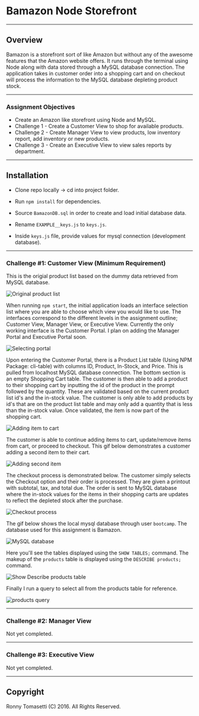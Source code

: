 # Bamazon Node Storefront
----------

## Overview

Bamazon is a storefront sort of like Amazon but without any of the awesome features that the Amazon website offers. It runs through the terminal using Node along with data stored through a MySQL database connection. The application takes in customer order into a shopping cart and on checkout will process the information to the MySQL database depleting product stock.

----------

### Assignment Objectives
* Create an Amazon like storefront using Node and MySQL.
* Challenge 1 - Create a Customer View to shop for available products.
* Challenge 2 - Create Manager View to view products, low inventory report, add inventory or new products.
* Challenge 3 - Create an Executive View to view sales reports by department.

----------

## Installation

- Clone repo locally -> cd into project folder.

- Run `npm install` for dependencies.

- Source `BamazonDB.sql` in order to create and load initial database data.

- Rename `EXAMPLE__keys.js` to `keys.js`.

- Inside `keys.js` file, provide values for mysql connection (development database).

----------

### Challenge #1: Customer View (Minimum Requirement)

This is the origial product list based on the dummy data retrieved from MySQL database.

![Original product list](https://dl.dropboxusercontent.com/u/2317062/BamazonREADME/0_original_product_list.png)

When running `npm start`, the initial application loads an interface selection list where you are able to choose which view you would like to use. The interfaces correspond to the different levels in the assignment outline; Customer View, Manager View, or Executive View. Currently the only working interface is the Customer Portal. I plan on adding the Manager Portal and Executive Portal soon.

![Selecting portal](https://dl.dropboxusercontent.com/u/2317062/BamazonREADME/1_selecting_portal.gif)

Upon entering the Customer Portal, there is a Product List table (Using NPM Package: cli-table) with columns ID, Product, In-Stock, and Price. This is pulled from localhost MySQL database connection. The bottom section is an empty Shopping Cart table. The customer is then able to add a product to their shopping cart by inputting the id of the product in the prompt followed by the quantity. These are validated based on the current product list id's and the in-stock value. The customer is only able to add products by id's that are on the product list table and may only add a quantity that is less than the in-stock value. Once validated, the item is now part of the shopping cart.

![Adding item to cart](https://dl.dropboxusercontent.com/u/2317062/BamazonREADME/2_adding_item.gif)

The customer is able to continue adding items to cart, update/remove items from cart, or proceed to checkout. This gif below demonstrates a customer adding a second item to their cart.

![Adding second item](https://dl.dropboxusercontent.com/u/2317062/BamazonREADME/3_adding_second_item.gif)

The checkout process is demonstrated below. The customer simply selects the Checkout option and their order is processed. They are given a printout with subtotal, tax, and total due. The order is sent to MySQL database where the in-stock values for the items in their shopping carts are updates to reflect the depleted stock after the purchase.

![Checkout process](https://dl.dropboxusercontent.com/u/2317062/BamazonREADME/4_checking_out_process.gif)

The gif below shows the local mysql database through user `bootcamp`. The database used for this assignment is Bamazon.

![MySQL database](https://dl.dropboxusercontent.com/u/2317062/BamazonREADME/5_mysql_database.gif)

Here you'll see the tables displayed using the `SHOW TABLES;` command. The makeup of the `products` table is displayed using the `DESCRIBE products;` command.

![Show Describe products table](https://dl.dropboxusercontent.com/u/2317062/BamazonREADME/6_show_describe_products.gif)

Finally I run a query to select all from the products table for reference.

![products query](https://dl.dropboxusercontent.com/u/2317062/BamazonREADME/7_select_all_products.gif)

----------

### Challenge #2: Manager View

Not yet completed.

----------

### Challenge #3: Executive View

Not yet completed.

----------

## Copyright
Ronny Tomasetti (C) 2016. All Rights Reserved.
